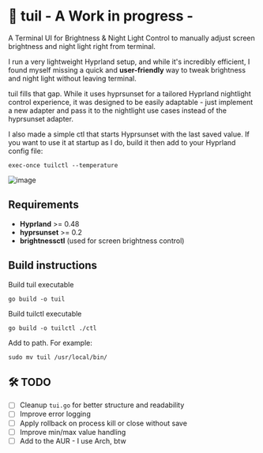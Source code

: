 # 🌙 tuil - A Work in progress -

A Terminal UI for Brightness & Night Light Control to manually adjust screen brightness and night light right from terminal.

I run a very lightweight Hyprland setup, and while it's incredibly efficient, I found myself missing a quick and **user-friendly** way to tweak brightness and night light without leaving terminal.

tuil fills that gap. While it uses hyprsunset for a tailored Hyprland nightlight control experience, it was designed to be easily adaptable - just implement a new adapter and pass it to the nightlight use cases instead of the hyprsunset adapter.

I also made a simple ctl that starts Hyprsunset with the last saved value.
If you want to use it at startup as I do, build it then add to your Hyprland config file:

```console
exec-once tuilctl --temperature
```

![image](https://github.com/user-attachments/assets/5bcd5691-a947-47fe-86e0-cfa7ffe73c9e)

## Requirements

- **Hyprland** >= 0.48  
- **hyprsunset** >= 0.2  
- **brightnessctl** (used for screen brightness control)

## Build instructions

Build tuil executable

```console
go build -o tuil
```

Build tuilctl executable

```console
go build -o tuilctl ./ctl
```

Add to path. For example:

```console
sudo mv tuil /usr/local/bin/
```

## 🛠️ TODO

- [ ] Cleanup `tui.go` for better structure and readability
- [ ] Improve error logging
- [ ] Apply rollback on process kill or close without save
- [ ] Improve min/max value handling
- [ ] Add to the AUR - I use Arch, btw
